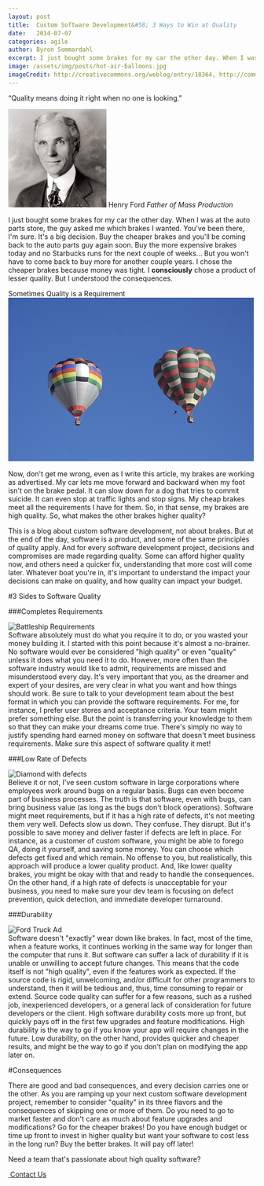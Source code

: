 ```yaml
---
layout: post
title:  Custom Software Development&#58; 3 Ways to Win at Quality
date:   2014-07-07
categories: agile
author: Byron Sommardahl
excerpt: I just bought some brakes for my car the other day. When I was at the auto parts store, the guy asked me which brakes I wanted. You've been there, I'm sure...
image: /assets/img/posts/hot-air-balloons.jpg
imageCredit: http://creativecommons.org/weblog/entry/18364, http://commons.wikimedia.org/wiki/File:Henry_ford_1919.jpg, http://commons.wikimedia.org/wiki/File:%22YOUR_BATTLESHIP_AND_HER_REQUIREMENTS%22_-_NARA_-_516243.jpg, https://www.flickr.com/photos/jurvetson/156830367/, https://www.flickr.com/photos/autohistorian/4410527136/ (creative commons)
---
```


<div class="col-md-4 pull-right">
    <div id="testimonials-3" class="carousel slide testimonials testimonials-v1 testimonials-bg-dark">
        <div class="carousel-inner">
            <div class="item active">
                <p class="rounded-2x">“Quality means doing it right when no one is looking.”</p>
                <div class="testimonial-info">
                    <img class="rounded-2x" src="/assets/img/posts/Henry_ford.jpg" alt="Henry Ford">
                    <span class="testimonial-author">
                        Henry Ford 
                        <em>Father of Mass Production</em>
                    </span>
                </div>
            </div>
        </div>
    </div>                    
</div>

I just bought some brakes for my car the other day. When I was at the auto parts store, the guy asked me which brakes I wanted. You've been there, I'm sure. It's a big decision. Buy the cheaper brakes and you'll be coming back to the auto parts guy again soon. Buy the more expensive brakes today and no Starbucks runs for the next couple of weeks... But you won't have to come back to buy more for another couple years. I chose the cheaper brakes because money was tight. I **consciously** chose a product of lesser quality. But I understood the consequences.

<div class="col-md-5 shadow-wrapper easy-block-v1">
	<div class="box-shadow shadow-effect-2">
    <div class="easy-block-v1-badge rgba-default">Sometimes Quality is a Requirement</div>
        <img class="img-responsive img-bordered" src="/assets/img/posts/hot-air-balloons.jpg" alt="Hot air balloons">
    </div>
</div>

Now, don't get me wrong, even as I write this article, my brakes are working as advertised. My car lets me move forward and backward when my foot isn't on the brake pedal. It can slow down for a dog that tries to commit suicide. It can even stop at traffic lights and stop signs. My cheap brakes meet all the requirements I have for them. So, in that sense, my brakes are high quality. So, what makes the other brakes higher quality?

This is a blog about custom software development, not about brakes. But at the end of the day, software is a product, and some of the same principles of quality apply. And for every software development project, decisions and compromises are made regarding quality. Some can afford higher quality now, and others need a quicker fix, understanding that more cost will come later.  Whatever boat you're in, it's important to understand the impact your decisions can make on quality, and how quality can impact your budget.

#3 Sides to Software Quality

###Completes Requirements
<div class="col-md-4 shadow-wrapper pull-right">
	<div class="box-shadow shadow-effect-2">
        <img class="img-responsive img-bordered" src="http://upload.wikimedia.org/wikipedia/commons/thumb/a/aa/%22YOUR_BATTLESHIP_AND_HER_REQUIREMENTS%22_-_NARA_-_516243.jpg/1502px-%22YOUR_BATTLESHIP_AND_HER_REQUIREMENTS%22_-_NARA_-_516243.jpg" alt="Battleship Requirements">
    </div>
</div>
Software absolutely must do what you require it to do, or you wasted your money building it. I started with this point because it's almost a no-brainer. No software would ever be considered "high quality" or even "quality" unless it does what you need it to do. However, more often than the software industry would like to admit, requirements are missed and misunderstood every day. It's very important that you, as the dreamer and expert of your desires, are very clear in what you want and how things should work. Be sure to talk to your development team about the best format in which you can provide the software requirements. For me, for instance, I prefer user stores and acceptance criteria. Your team might prefer something else. But the point is transferring your knowledge to them so that they can make your dreams come true. There's simply no way to justify spending hard earned money on software that doesn't meet business requirements. Make sure this aspect of software quality it met!

###Low Rate of Defects
<div class="col-md-4 shadow-wrapper pull-right">
	<div class="box-shadow shadow-effect-2">
        <img class="img-responsive img-bordered" src="https://c1.staticflickr.com/1/77/156830367_ea6525fc62_z.jpg?zz=1" alt="Diamond with defects">
    </div>
</div>
Believe it or not, I've seen custom software in large corporations where employees work around bugs on a regular basis. Bugs can even become part of business processes. The truth is that software, even with bugs, can bring business value (as long as the bugs don't block operations). Software might meet requirements, but if it has a high rate of defects, it's not meeting them very well. Defects slow us down. They confuse. They disrupt. But it's possible to save money and deliver faster if defects are left in place. For instance, as a customer of custom software, you might be able to forego QA, doing it yourself, and saving some money. You can choose which defects get fixed and which remain. No offense to you, but realistically, this approach will produce a lower quality product. And, like lower quality brakes, you might be okay with that and ready to handle the consequences. On the other hand, if a high rate of defects is unacceptable for your business, you need to make sure your dev team is focusing on defect prevention, quick detection, and immediate developer turnaround.

###Durability
<div class="col-md-4 shadow-wrapper pull-right">
	<div class="box-shadow shadow-effect-2">
        <img class="img-responsive img-bordered" src="https://yy1.staticflickr.com/4071/4410527136_932e8721bc_z.jpg?zz=1" alt="Ford Truck Ad">
    </div>
</div>
Software doesn't "exactly" wear down like brakes. In fact, most of the time, when a feature works, it continues working in the same way for longer than the computer that runs it. But software can suffer a lack of durability if it is unable or unwilling to accept future changes. This means that the code itself is not "high quality", even if the features work as expected. If the source code is rigid, unwelcoming, and/or difficult for other programmers to understand, then it will be tedious and, thus, time consuming to repair or extend. Source code quality can suffer for a few reasons, such as a rushed job, inexperienced developers, or a general lack of consideration for future developers or the client. High software durability costs more up front, but quickly pays off in the first few upgrades and feature modifications. High durability is the way to go if you know your app will require changes in the future. Low durability, on the other hand, provides quicker and cheaper results, and might be the way to go if you don't plan on modifying the app later on.

#Consequences

There are good and bad consequences, and every decision carries one or the other. As you are ramping up your next custom software development project, remember to consider "quality" in its three flavors and the consequences of skipping one or more of them. Do you need to go to market faster and don't care as much about feature upgrades and modifications? Go for the cheaper brakes! Do you have enough budget or time up front to invest in higher quality but want your software to cost less in the long run? Buy the better brakes. It will pay off later!

<div class="row tag-box tag-box-v5">
    <div class="col-md-8">
        <span>
        	Need a team that's passionate about high quality software?
    	</span>
    </div>
    <div class="col-md-4">
        <p><a class="btn-u btn-u-lg btn-u-red" href="/contact.html"><i class="fa fa-life-ring"></i>&nbsp;Contact Us</a></p>
    </div>
</div>